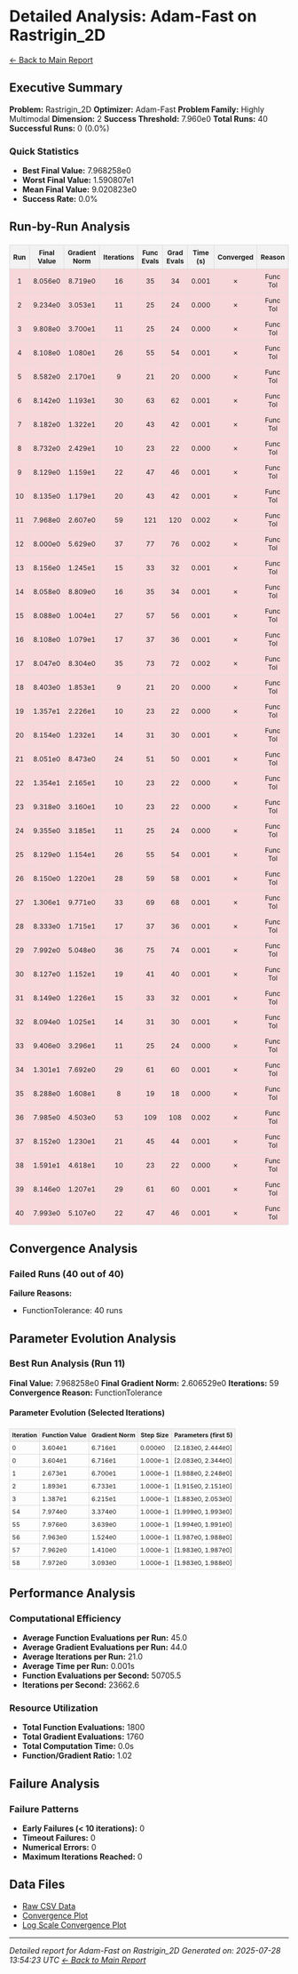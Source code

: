 # Detailed Analysis: Adam-Fast on Rastrigin_2D
[← Back to Main Report](benchmark_report.md)
## Executive Summary
**Problem:** Rastrigin_2D
**Optimizer:** Adam-Fast
**Problem Family:** Highly Multimodal
**Dimension:** 2
**Success Threshold:** 7.960e0
**Total Runs:** 40
**Successful Runs:** 0 (0.0%)

### Quick Statistics
* **Best Final Value:** 7.968258e0
* **Worst Final Value:** 1.590807e1
* **Mean Final Value:** 9.020823e0
* **Success Rate:** 0.0%


## Run-by-Run Analysis
<table style="border-collapse: collapse; width: 100%; margin: 20px 0; font-size: 12px;">
<tr style="background-color: #f2f2f2;">
<th style="border: 1px solid #ddd; padding: 6px; text-align: center;">Run</th>
<th style="border: 1px solid #ddd; padding: 6px; text-align: center;">Final Value</th>
<th style="border: 1px solid #ddd; padding: 6px; text-align: center;">Gradient Norm</th>
<th style="border: 1px solid #ddd; padding: 6px; text-align: center;">Iterations</th>
<th style="border: 1px solid #ddd; padding: 6px; text-align: center;">Func Evals</th>
<th style="border: 1px solid #ddd; padding: 6px; text-align: center;">Grad Evals</th>
<th style="border: 1px solid #ddd; padding: 6px; text-align: center;">Time (s)</th>
<th style="border: 1px solid #ddd; padding: 6px; text-align: center;">Converged</th>
<th style="border: 1px solid #ddd; padding: 6px; text-align: center;">Reason</th>
</tr>
<tr style="background-color: #f8d7da;">
<td style="border: 1px solid #ddd; padding: 6px; text-align: center;">1</td>
<td style="border: 1px solid #ddd; padding: 6px; text-align: center;">8.056e0</td>
<td style="border: 1px solid #ddd; padding: 6px; text-align: center;">8.719e0</td>
<td style="border: 1px solid #ddd; padding: 6px; text-align: center;">16</td>
<td style="border: 1px solid #ddd; padding: 6px; text-align: center;">35</td>
<td style="border: 1px solid #ddd; padding: 6px; text-align: center;">34</td>
<td style="border: 1px solid #ddd; padding: 6px; text-align: center;">0.001</td>
<td style="border: 1px solid #ddd; padding: 6px; text-align: center;">✗</td>
<td style="border: 1px solid #ddd; padding: 6px; text-align: center;">Func Tol</td>
</tr>
<tr style="background-color: #f8d7da;">
<td style="border: 1px solid #ddd; padding: 6px; text-align: center;">2</td>
<td style="border: 1px solid #ddd; padding: 6px; text-align: center;">9.234e0</td>
<td style="border: 1px solid #ddd; padding: 6px; text-align: center;">3.053e1</td>
<td style="border: 1px solid #ddd; padding: 6px; text-align: center;">11</td>
<td style="border: 1px solid #ddd; padding: 6px; text-align: center;">25</td>
<td style="border: 1px solid #ddd; padding: 6px; text-align: center;">24</td>
<td style="border: 1px solid #ddd; padding: 6px; text-align: center;">0.000</td>
<td style="border: 1px solid #ddd; padding: 6px; text-align: center;">✗</td>
<td style="border: 1px solid #ddd; padding: 6px; text-align: center;">Func Tol</td>
</tr>
<tr style="background-color: #f8d7da;">
<td style="border: 1px solid #ddd; padding: 6px; text-align: center;">3</td>
<td style="border: 1px solid #ddd; padding: 6px; text-align: center;">9.808e0</td>
<td style="border: 1px solid #ddd; padding: 6px; text-align: center;">3.700e1</td>
<td style="border: 1px solid #ddd; padding: 6px; text-align: center;">11</td>
<td style="border: 1px solid #ddd; padding: 6px; text-align: center;">25</td>
<td style="border: 1px solid #ddd; padding: 6px; text-align: center;">24</td>
<td style="border: 1px solid #ddd; padding: 6px; text-align: center;">0.000</td>
<td style="border: 1px solid #ddd; padding: 6px; text-align: center;">✗</td>
<td style="border: 1px solid #ddd; padding: 6px; text-align: center;">Func Tol</td>
</tr>
<tr style="background-color: #f8d7da;">
<td style="border: 1px solid #ddd; padding: 6px; text-align: center;">4</td>
<td style="border: 1px solid #ddd; padding: 6px; text-align: center;">8.108e0</td>
<td style="border: 1px solid #ddd; padding: 6px; text-align: center;">1.080e1</td>
<td style="border: 1px solid #ddd; padding: 6px; text-align: center;">26</td>
<td style="border: 1px solid #ddd; padding: 6px; text-align: center;">55</td>
<td style="border: 1px solid #ddd; padding: 6px; text-align: center;">54</td>
<td style="border: 1px solid #ddd; padding: 6px; text-align: center;">0.001</td>
<td style="border: 1px solid #ddd; padding: 6px; text-align: center;">✗</td>
<td style="border: 1px solid #ddd; padding: 6px; text-align: center;">Func Tol</td>
</tr>
<tr style="background-color: #f8d7da;">
<td style="border: 1px solid #ddd; padding: 6px; text-align: center;">5</td>
<td style="border: 1px solid #ddd; padding: 6px; text-align: center;">8.582e0</td>
<td style="border: 1px solid #ddd; padding: 6px; text-align: center;">2.170e1</td>
<td style="border: 1px solid #ddd; padding: 6px; text-align: center;">9</td>
<td style="border: 1px solid #ddd; padding: 6px; text-align: center;">21</td>
<td style="border: 1px solid #ddd; padding: 6px; text-align: center;">20</td>
<td style="border: 1px solid #ddd; padding: 6px; text-align: center;">0.000</td>
<td style="border: 1px solid #ddd; padding: 6px; text-align: center;">✗</td>
<td style="border: 1px solid #ddd; padding: 6px; text-align: center;">Func Tol</td>
</tr>
<tr style="background-color: #f8d7da;">
<td style="border: 1px solid #ddd; padding: 6px; text-align: center;">6</td>
<td style="border: 1px solid #ddd; padding: 6px; text-align: center;">8.142e0</td>
<td style="border: 1px solid #ddd; padding: 6px; text-align: center;">1.193e1</td>
<td style="border: 1px solid #ddd; padding: 6px; text-align: center;">30</td>
<td style="border: 1px solid #ddd; padding: 6px; text-align: center;">63</td>
<td style="border: 1px solid #ddd; padding: 6px; text-align: center;">62</td>
<td style="border: 1px solid #ddd; padding: 6px; text-align: center;">0.001</td>
<td style="border: 1px solid #ddd; padding: 6px; text-align: center;">✗</td>
<td style="border: 1px solid #ddd; padding: 6px; text-align: center;">Func Tol</td>
</tr>
<tr style="background-color: #f8d7da;">
<td style="border: 1px solid #ddd; padding: 6px; text-align: center;">7</td>
<td style="border: 1px solid #ddd; padding: 6px; text-align: center;">8.182e0</td>
<td style="border: 1px solid #ddd; padding: 6px; text-align: center;">1.322e1</td>
<td style="border: 1px solid #ddd; padding: 6px; text-align: center;">20</td>
<td style="border: 1px solid #ddd; padding: 6px; text-align: center;">43</td>
<td style="border: 1px solid #ddd; padding: 6px; text-align: center;">42</td>
<td style="border: 1px solid #ddd; padding: 6px; text-align: center;">0.001</td>
<td style="border: 1px solid #ddd; padding: 6px; text-align: center;">✗</td>
<td style="border: 1px solid #ddd; padding: 6px; text-align: center;">Func Tol</td>
</tr>
<tr style="background-color: #f8d7da;">
<td style="border: 1px solid #ddd; padding: 6px; text-align: center;">8</td>
<td style="border: 1px solid #ddd; padding: 6px; text-align: center;">8.732e0</td>
<td style="border: 1px solid #ddd; padding: 6px; text-align: center;">2.429e1</td>
<td style="border: 1px solid #ddd; padding: 6px; text-align: center;">10</td>
<td style="border: 1px solid #ddd; padding: 6px; text-align: center;">23</td>
<td style="border: 1px solid #ddd; padding: 6px; text-align: center;">22</td>
<td style="border: 1px solid #ddd; padding: 6px; text-align: center;">0.000</td>
<td style="border: 1px solid #ddd; padding: 6px; text-align: center;">✗</td>
<td style="border: 1px solid #ddd; padding: 6px; text-align: center;">Func Tol</td>
</tr>
<tr style="background-color: #f8d7da;">
<td style="border: 1px solid #ddd; padding: 6px; text-align: center;">9</td>
<td style="border: 1px solid #ddd; padding: 6px; text-align: center;">8.129e0</td>
<td style="border: 1px solid #ddd; padding: 6px; text-align: center;">1.159e1</td>
<td style="border: 1px solid #ddd; padding: 6px; text-align: center;">22</td>
<td style="border: 1px solid #ddd; padding: 6px; text-align: center;">47</td>
<td style="border: 1px solid #ddd; padding: 6px; text-align: center;">46</td>
<td style="border: 1px solid #ddd; padding: 6px; text-align: center;">0.001</td>
<td style="border: 1px solid #ddd; padding: 6px; text-align: center;">✗</td>
<td style="border: 1px solid #ddd; padding: 6px; text-align: center;">Func Tol</td>
</tr>
<tr style="background-color: #f8d7da;">
<td style="border: 1px solid #ddd; padding: 6px; text-align: center;">10</td>
<td style="border: 1px solid #ddd; padding: 6px; text-align: center;">8.135e0</td>
<td style="border: 1px solid #ddd; padding: 6px; text-align: center;">1.179e1</td>
<td style="border: 1px solid #ddd; padding: 6px; text-align: center;">20</td>
<td style="border: 1px solid #ddd; padding: 6px; text-align: center;">43</td>
<td style="border: 1px solid #ddd; padding: 6px; text-align: center;">42</td>
<td style="border: 1px solid #ddd; padding: 6px; text-align: center;">0.001</td>
<td style="border: 1px solid #ddd; padding: 6px; text-align: center;">✗</td>
<td style="border: 1px solid #ddd; padding: 6px; text-align: center;">Func Tol</td>
</tr>
<tr style="background-color: #f8d7da;">
<td style="border: 1px solid #ddd; padding: 6px; text-align: center;">11</td>
<td style="border: 1px solid #ddd; padding: 6px; text-align: center;">7.968e0</td>
<td style="border: 1px solid #ddd; padding: 6px; text-align: center;">2.607e0</td>
<td style="border: 1px solid #ddd; padding: 6px; text-align: center;">59</td>
<td style="border: 1px solid #ddd; padding: 6px; text-align: center;">121</td>
<td style="border: 1px solid #ddd; padding: 6px; text-align: center;">120</td>
<td style="border: 1px solid #ddd; padding: 6px; text-align: center;">0.002</td>
<td style="border: 1px solid #ddd; padding: 6px; text-align: center;">✗</td>
<td style="border: 1px solid #ddd; padding: 6px; text-align: center;">Func Tol</td>
</tr>
<tr style="background-color: #f8d7da;">
<td style="border: 1px solid #ddd; padding: 6px; text-align: center;">12</td>
<td style="border: 1px solid #ddd; padding: 6px; text-align: center;">8.000e0</td>
<td style="border: 1px solid #ddd; padding: 6px; text-align: center;">5.629e0</td>
<td style="border: 1px solid #ddd; padding: 6px; text-align: center;">37</td>
<td style="border: 1px solid #ddd; padding: 6px; text-align: center;">77</td>
<td style="border: 1px solid #ddd; padding: 6px; text-align: center;">76</td>
<td style="border: 1px solid #ddd; padding: 6px; text-align: center;">0.002</td>
<td style="border: 1px solid #ddd; padding: 6px; text-align: center;">✗</td>
<td style="border: 1px solid #ddd; padding: 6px; text-align: center;">Func Tol</td>
</tr>
<tr style="background-color: #f8d7da;">
<td style="border: 1px solid #ddd; padding: 6px; text-align: center;">13</td>
<td style="border: 1px solid #ddd; padding: 6px; text-align: center;">8.156e0</td>
<td style="border: 1px solid #ddd; padding: 6px; text-align: center;">1.245e1</td>
<td style="border: 1px solid #ddd; padding: 6px; text-align: center;">15</td>
<td style="border: 1px solid #ddd; padding: 6px; text-align: center;">33</td>
<td style="border: 1px solid #ddd; padding: 6px; text-align: center;">32</td>
<td style="border: 1px solid #ddd; padding: 6px; text-align: center;">0.001</td>
<td style="border: 1px solid #ddd; padding: 6px; text-align: center;">✗</td>
<td style="border: 1px solid #ddd; padding: 6px; text-align: center;">Func Tol</td>
</tr>
<tr style="background-color: #f8d7da;">
<td style="border: 1px solid #ddd; padding: 6px; text-align: center;">14</td>
<td style="border: 1px solid #ddd; padding: 6px; text-align: center;">8.058e0</td>
<td style="border: 1px solid #ddd; padding: 6px; text-align: center;">8.809e0</td>
<td style="border: 1px solid #ddd; padding: 6px; text-align: center;">16</td>
<td style="border: 1px solid #ddd; padding: 6px; text-align: center;">35</td>
<td style="border: 1px solid #ddd; padding: 6px; text-align: center;">34</td>
<td style="border: 1px solid #ddd; padding: 6px; text-align: center;">0.001</td>
<td style="border: 1px solid #ddd; padding: 6px; text-align: center;">✗</td>
<td style="border: 1px solid #ddd; padding: 6px; text-align: center;">Func Tol</td>
</tr>
<tr style="background-color: #f8d7da;">
<td style="border: 1px solid #ddd; padding: 6px; text-align: center;">15</td>
<td style="border: 1px solid #ddd; padding: 6px; text-align: center;">8.088e0</td>
<td style="border: 1px solid #ddd; padding: 6px; text-align: center;">1.004e1</td>
<td style="border: 1px solid #ddd; padding: 6px; text-align: center;">27</td>
<td style="border: 1px solid #ddd; padding: 6px; text-align: center;">57</td>
<td style="border: 1px solid #ddd; padding: 6px; text-align: center;">56</td>
<td style="border: 1px solid #ddd; padding: 6px; text-align: center;">0.001</td>
<td style="border: 1px solid #ddd; padding: 6px; text-align: center;">✗</td>
<td style="border: 1px solid #ddd; padding: 6px; text-align: center;">Func Tol</td>
</tr>
<tr style="background-color: #f8d7da;">
<td style="border: 1px solid #ddd; padding: 6px; text-align: center;">16</td>
<td style="border: 1px solid #ddd; padding: 6px; text-align: center;">8.108e0</td>
<td style="border: 1px solid #ddd; padding: 6px; text-align: center;">1.079e1</td>
<td style="border: 1px solid #ddd; padding: 6px; text-align: center;">17</td>
<td style="border: 1px solid #ddd; padding: 6px; text-align: center;">37</td>
<td style="border: 1px solid #ddd; padding: 6px; text-align: center;">36</td>
<td style="border: 1px solid #ddd; padding: 6px; text-align: center;">0.001</td>
<td style="border: 1px solid #ddd; padding: 6px; text-align: center;">✗</td>
<td style="border: 1px solid #ddd; padding: 6px; text-align: center;">Func Tol</td>
</tr>
<tr style="background-color: #f8d7da;">
<td style="border: 1px solid #ddd; padding: 6px; text-align: center;">17</td>
<td style="border: 1px solid #ddd; padding: 6px; text-align: center;">8.047e0</td>
<td style="border: 1px solid #ddd; padding: 6px; text-align: center;">8.304e0</td>
<td style="border: 1px solid #ddd; padding: 6px; text-align: center;">35</td>
<td style="border: 1px solid #ddd; padding: 6px; text-align: center;">73</td>
<td style="border: 1px solid #ddd; padding: 6px; text-align: center;">72</td>
<td style="border: 1px solid #ddd; padding: 6px; text-align: center;">0.002</td>
<td style="border: 1px solid #ddd; padding: 6px; text-align: center;">✗</td>
<td style="border: 1px solid #ddd; padding: 6px; text-align: center;">Func Tol</td>
</tr>
<tr style="background-color: #f8d7da;">
<td style="border: 1px solid #ddd; padding: 6px; text-align: center;">18</td>
<td style="border: 1px solid #ddd; padding: 6px; text-align: center;">8.403e0</td>
<td style="border: 1px solid #ddd; padding: 6px; text-align: center;">1.853e1</td>
<td style="border: 1px solid #ddd; padding: 6px; text-align: center;">9</td>
<td style="border: 1px solid #ddd; padding: 6px; text-align: center;">21</td>
<td style="border: 1px solid #ddd; padding: 6px; text-align: center;">20</td>
<td style="border: 1px solid #ddd; padding: 6px; text-align: center;">0.000</td>
<td style="border: 1px solid #ddd; padding: 6px; text-align: center;">✗</td>
<td style="border: 1px solid #ddd; padding: 6px; text-align: center;">Func Tol</td>
</tr>
<tr style="background-color: #f8d7da;">
<td style="border: 1px solid #ddd; padding: 6px; text-align: center;">19</td>
<td style="border: 1px solid #ddd; padding: 6px; text-align: center;">1.357e1</td>
<td style="border: 1px solid #ddd; padding: 6px; text-align: center;">2.226e1</td>
<td style="border: 1px solid #ddd; padding: 6px; text-align: center;">10</td>
<td style="border: 1px solid #ddd; padding: 6px; text-align: center;">23</td>
<td style="border: 1px solid #ddd; padding: 6px; text-align: center;">22</td>
<td style="border: 1px solid #ddd; padding: 6px; text-align: center;">0.000</td>
<td style="border: 1px solid #ddd; padding: 6px; text-align: center;">✗</td>
<td style="border: 1px solid #ddd; padding: 6px; text-align: center;">Func Tol</td>
</tr>
<tr style="background-color: #f8d7da;">
<td style="border: 1px solid #ddd; padding: 6px; text-align: center;">20</td>
<td style="border: 1px solid #ddd; padding: 6px; text-align: center;">8.154e0</td>
<td style="border: 1px solid #ddd; padding: 6px; text-align: center;">1.232e1</td>
<td style="border: 1px solid #ddd; padding: 6px; text-align: center;">14</td>
<td style="border: 1px solid #ddd; padding: 6px; text-align: center;">31</td>
<td style="border: 1px solid #ddd; padding: 6px; text-align: center;">30</td>
<td style="border: 1px solid #ddd; padding: 6px; text-align: center;">0.001</td>
<td style="border: 1px solid #ddd; padding: 6px; text-align: center;">✗</td>
<td style="border: 1px solid #ddd; padding: 6px; text-align: center;">Func Tol</td>
</tr>
<tr style="background-color: #f8d7da;">
<td style="border: 1px solid #ddd; padding: 6px; text-align: center;">21</td>
<td style="border: 1px solid #ddd; padding: 6px; text-align: center;">8.051e0</td>
<td style="border: 1px solid #ddd; padding: 6px; text-align: center;">8.473e0</td>
<td style="border: 1px solid #ddd; padding: 6px; text-align: center;">24</td>
<td style="border: 1px solid #ddd; padding: 6px; text-align: center;">51</td>
<td style="border: 1px solid #ddd; padding: 6px; text-align: center;">50</td>
<td style="border: 1px solid #ddd; padding: 6px; text-align: center;">0.001</td>
<td style="border: 1px solid #ddd; padding: 6px; text-align: center;">✗</td>
<td style="border: 1px solid #ddd; padding: 6px; text-align: center;">Func Tol</td>
</tr>
<tr style="background-color: #f8d7da;">
<td style="border: 1px solid #ddd; padding: 6px; text-align: center;">22</td>
<td style="border: 1px solid #ddd; padding: 6px; text-align: center;">1.354e1</td>
<td style="border: 1px solid #ddd; padding: 6px; text-align: center;">2.165e1</td>
<td style="border: 1px solid #ddd; padding: 6px; text-align: center;">10</td>
<td style="border: 1px solid #ddd; padding: 6px; text-align: center;">23</td>
<td style="border: 1px solid #ddd; padding: 6px; text-align: center;">22</td>
<td style="border: 1px solid #ddd; padding: 6px; text-align: center;">0.000</td>
<td style="border: 1px solid #ddd; padding: 6px; text-align: center;">✗</td>
<td style="border: 1px solid #ddd; padding: 6px; text-align: center;">Func Tol</td>
</tr>
<tr style="background-color: #f8d7da;">
<td style="border: 1px solid #ddd; padding: 6px; text-align: center;">23</td>
<td style="border: 1px solid #ddd; padding: 6px; text-align: center;">9.318e0</td>
<td style="border: 1px solid #ddd; padding: 6px; text-align: center;">3.160e1</td>
<td style="border: 1px solid #ddd; padding: 6px; text-align: center;">10</td>
<td style="border: 1px solid #ddd; padding: 6px; text-align: center;">23</td>
<td style="border: 1px solid #ddd; padding: 6px; text-align: center;">22</td>
<td style="border: 1px solid #ddd; padding: 6px; text-align: center;">0.000</td>
<td style="border: 1px solid #ddd; padding: 6px; text-align: center;">✗</td>
<td style="border: 1px solid #ddd; padding: 6px; text-align: center;">Func Tol</td>
</tr>
<tr style="background-color: #f8d7da;">
<td style="border: 1px solid #ddd; padding: 6px; text-align: center;">24</td>
<td style="border: 1px solid #ddd; padding: 6px; text-align: center;">9.355e0</td>
<td style="border: 1px solid #ddd; padding: 6px; text-align: center;">3.185e1</td>
<td style="border: 1px solid #ddd; padding: 6px; text-align: center;">11</td>
<td style="border: 1px solid #ddd; padding: 6px; text-align: center;">25</td>
<td style="border: 1px solid #ddd; padding: 6px; text-align: center;">24</td>
<td style="border: 1px solid #ddd; padding: 6px; text-align: center;">0.000</td>
<td style="border: 1px solid #ddd; padding: 6px; text-align: center;">✗</td>
<td style="border: 1px solid #ddd; padding: 6px; text-align: center;">Func Tol</td>
</tr>
<tr style="background-color: #f8d7da;">
<td style="border: 1px solid #ddd; padding: 6px; text-align: center;">25</td>
<td style="border: 1px solid #ddd; padding: 6px; text-align: center;">8.129e0</td>
<td style="border: 1px solid #ddd; padding: 6px; text-align: center;">1.154e1</td>
<td style="border: 1px solid #ddd; padding: 6px; text-align: center;">26</td>
<td style="border: 1px solid #ddd; padding: 6px; text-align: center;">55</td>
<td style="border: 1px solid #ddd; padding: 6px; text-align: center;">54</td>
<td style="border: 1px solid #ddd; padding: 6px; text-align: center;">0.001</td>
<td style="border: 1px solid #ddd; padding: 6px; text-align: center;">✗</td>
<td style="border: 1px solid #ddd; padding: 6px; text-align: center;">Func Tol</td>
</tr>
<tr style="background-color: #f8d7da;">
<td style="border: 1px solid #ddd; padding: 6px; text-align: center;">26</td>
<td style="border: 1px solid #ddd; padding: 6px; text-align: center;">8.150e0</td>
<td style="border: 1px solid #ddd; padding: 6px; text-align: center;">1.220e1</td>
<td style="border: 1px solid #ddd; padding: 6px; text-align: center;">28</td>
<td style="border: 1px solid #ddd; padding: 6px; text-align: center;">59</td>
<td style="border: 1px solid #ddd; padding: 6px; text-align: center;">58</td>
<td style="border: 1px solid #ddd; padding: 6px; text-align: center;">0.001</td>
<td style="border: 1px solid #ddd; padding: 6px; text-align: center;">✗</td>
<td style="border: 1px solid #ddd; padding: 6px; text-align: center;">Func Tol</td>
</tr>
<tr style="background-color: #f8d7da;">
<td style="border: 1px solid #ddd; padding: 6px; text-align: center;">27</td>
<td style="border: 1px solid #ddd; padding: 6px; text-align: center;">1.306e1</td>
<td style="border: 1px solid #ddd; padding: 6px; text-align: center;">9.771e0</td>
<td style="border: 1px solid #ddd; padding: 6px; text-align: center;">33</td>
<td style="border: 1px solid #ddd; padding: 6px; text-align: center;">69</td>
<td style="border: 1px solid #ddd; padding: 6px; text-align: center;">68</td>
<td style="border: 1px solid #ddd; padding: 6px; text-align: center;">0.001</td>
<td style="border: 1px solid #ddd; padding: 6px; text-align: center;">✗</td>
<td style="border: 1px solid #ddd; padding: 6px; text-align: center;">Func Tol</td>
</tr>
<tr style="background-color: #f8d7da;">
<td style="border: 1px solid #ddd; padding: 6px; text-align: center;">28</td>
<td style="border: 1px solid #ddd; padding: 6px; text-align: center;">8.333e0</td>
<td style="border: 1px solid #ddd; padding: 6px; text-align: center;">1.715e1</td>
<td style="border: 1px solid #ddd; padding: 6px; text-align: center;">17</td>
<td style="border: 1px solid #ddd; padding: 6px; text-align: center;">37</td>
<td style="border: 1px solid #ddd; padding: 6px; text-align: center;">36</td>
<td style="border: 1px solid #ddd; padding: 6px; text-align: center;">0.001</td>
<td style="border: 1px solid #ddd; padding: 6px; text-align: center;">✗</td>
<td style="border: 1px solid #ddd; padding: 6px; text-align: center;">Func Tol</td>
</tr>
<tr style="background-color: #f8d7da;">
<td style="border: 1px solid #ddd; padding: 6px; text-align: center;">29</td>
<td style="border: 1px solid #ddd; padding: 6px; text-align: center;">7.992e0</td>
<td style="border: 1px solid #ddd; padding: 6px; text-align: center;">5.048e0</td>
<td style="border: 1px solid #ddd; padding: 6px; text-align: center;">36</td>
<td style="border: 1px solid #ddd; padding: 6px; text-align: center;">75</td>
<td style="border: 1px solid #ddd; padding: 6px; text-align: center;">74</td>
<td style="border: 1px solid #ddd; padding: 6px; text-align: center;">0.001</td>
<td style="border: 1px solid #ddd; padding: 6px; text-align: center;">✗</td>
<td style="border: 1px solid #ddd; padding: 6px; text-align: center;">Func Tol</td>
</tr>
<tr style="background-color: #f8d7da;">
<td style="border: 1px solid #ddd; padding: 6px; text-align: center;">30</td>
<td style="border: 1px solid #ddd; padding: 6px; text-align: center;">8.127e0</td>
<td style="border: 1px solid #ddd; padding: 6px; text-align: center;">1.152e1</td>
<td style="border: 1px solid #ddd; padding: 6px; text-align: center;">19</td>
<td style="border: 1px solid #ddd; padding: 6px; text-align: center;">41</td>
<td style="border: 1px solid #ddd; padding: 6px; text-align: center;">40</td>
<td style="border: 1px solid #ddd; padding: 6px; text-align: center;">0.001</td>
<td style="border: 1px solid #ddd; padding: 6px; text-align: center;">✗</td>
<td style="border: 1px solid #ddd; padding: 6px; text-align: center;">Func Tol</td>
</tr>
<tr style="background-color: #f8d7da;">
<td style="border: 1px solid #ddd; padding: 6px; text-align: center;">31</td>
<td style="border: 1px solid #ddd; padding: 6px; text-align: center;">8.149e0</td>
<td style="border: 1px solid #ddd; padding: 6px; text-align: center;">1.226e1</td>
<td style="border: 1px solid #ddd; padding: 6px; text-align: center;">15</td>
<td style="border: 1px solid #ddd; padding: 6px; text-align: center;">33</td>
<td style="border: 1px solid #ddd; padding: 6px; text-align: center;">32</td>
<td style="border: 1px solid #ddd; padding: 6px; text-align: center;">0.001</td>
<td style="border: 1px solid #ddd; padding: 6px; text-align: center;">✗</td>
<td style="border: 1px solid #ddd; padding: 6px; text-align: center;">Func Tol</td>
</tr>
<tr style="background-color: #f8d7da;">
<td style="border: 1px solid #ddd; padding: 6px; text-align: center;">32</td>
<td style="border: 1px solid #ddd; padding: 6px; text-align: center;">8.094e0</td>
<td style="border: 1px solid #ddd; padding: 6px; text-align: center;">1.025e1</td>
<td style="border: 1px solid #ddd; padding: 6px; text-align: center;">14</td>
<td style="border: 1px solid #ddd; padding: 6px; text-align: center;">31</td>
<td style="border: 1px solid #ddd; padding: 6px; text-align: center;">30</td>
<td style="border: 1px solid #ddd; padding: 6px; text-align: center;">0.001</td>
<td style="border: 1px solid #ddd; padding: 6px; text-align: center;">✗</td>
<td style="border: 1px solid #ddd; padding: 6px; text-align: center;">Func Tol</td>
</tr>
<tr style="background-color: #f8d7da;">
<td style="border: 1px solid #ddd; padding: 6px; text-align: center;">33</td>
<td style="border: 1px solid #ddd; padding: 6px; text-align: center;">9.406e0</td>
<td style="border: 1px solid #ddd; padding: 6px; text-align: center;">3.296e1</td>
<td style="border: 1px solid #ddd; padding: 6px; text-align: center;">11</td>
<td style="border: 1px solid #ddd; padding: 6px; text-align: center;">25</td>
<td style="border: 1px solid #ddd; padding: 6px; text-align: center;">24</td>
<td style="border: 1px solid #ddd; padding: 6px; text-align: center;">0.000</td>
<td style="border: 1px solid #ddd; padding: 6px; text-align: center;">✗</td>
<td style="border: 1px solid #ddd; padding: 6px; text-align: center;">Func Tol</td>
</tr>
<tr style="background-color: #f8d7da;">
<td style="border: 1px solid #ddd; padding: 6px; text-align: center;">34</td>
<td style="border: 1px solid #ddd; padding: 6px; text-align: center;">1.301e1</td>
<td style="border: 1px solid #ddd; padding: 6px; text-align: center;">7.692e0</td>
<td style="border: 1px solid #ddd; padding: 6px; text-align: center;">29</td>
<td style="border: 1px solid #ddd; padding: 6px; text-align: center;">61</td>
<td style="border: 1px solid #ddd; padding: 6px; text-align: center;">60</td>
<td style="border: 1px solid #ddd; padding: 6px; text-align: center;">0.001</td>
<td style="border: 1px solid #ddd; padding: 6px; text-align: center;">✗</td>
<td style="border: 1px solid #ddd; padding: 6px; text-align: center;">Func Tol</td>
</tr>
<tr style="background-color: #f8d7da;">
<td style="border: 1px solid #ddd; padding: 6px; text-align: center;">35</td>
<td style="border: 1px solid #ddd; padding: 6px; text-align: center;">8.288e0</td>
<td style="border: 1px solid #ddd; padding: 6px; text-align: center;">1.608e1</td>
<td style="border: 1px solid #ddd; padding: 6px; text-align: center;">8</td>
<td style="border: 1px solid #ddd; padding: 6px; text-align: center;">19</td>
<td style="border: 1px solid #ddd; padding: 6px; text-align: center;">18</td>
<td style="border: 1px solid #ddd; padding: 6px; text-align: center;">0.000</td>
<td style="border: 1px solid #ddd; padding: 6px; text-align: center;">✗</td>
<td style="border: 1px solid #ddd; padding: 6px; text-align: center;">Func Tol</td>
</tr>
<tr style="background-color: #f8d7da;">
<td style="border: 1px solid #ddd; padding: 6px; text-align: center;">36</td>
<td style="border: 1px solid #ddd; padding: 6px; text-align: center;">7.985e0</td>
<td style="border: 1px solid #ddd; padding: 6px; text-align: center;">4.503e0</td>
<td style="border: 1px solid #ddd; padding: 6px; text-align: center;">53</td>
<td style="border: 1px solid #ddd; padding: 6px; text-align: center;">109</td>
<td style="border: 1px solid #ddd; padding: 6px; text-align: center;">108</td>
<td style="border: 1px solid #ddd; padding: 6px; text-align: center;">0.002</td>
<td style="border: 1px solid #ddd; padding: 6px; text-align: center;">✗</td>
<td style="border: 1px solid #ddd; padding: 6px; text-align: center;">Func Tol</td>
</tr>
<tr style="background-color: #f8d7da;">
<td style="border: 1px solid #ddd; padding: 6px; text-align: center;">37</td>
<td style="border: 1px solid #ddd; padding: 6px; text-align: center;">8.152e0</td>
<td style="border: 1px solid #ddd; padding: 6px; text-align: center;">1.230e1</td>
<td style="border: 1px solid #ddd; padding: 6px; text-align: center;">21</td>
<td style="border: 1px solid #ddd; padding: 6px; text-align: center;">45</td>
<td style="border: 1px solid #ddd; padding: 6px; text-align: center;">44</td>
<td style="border: 1px solid #ddd; padding: 6px; text-align: center;">0.001</td>
<td style="border: 1px solid #ddd; padding: 6px; text-align: center;">✗</td>
<td style="border: 1px solid #ddd; padding: 6px; text-align: center;">Func Tol</td>
</tr>
<tr style="background-color: #f8d7da;">
<td style="border: 1px solid #ddd; padding: 6px; text-align: center;">38</td>
<td style="border: 1px solid #ddd; padding: 6px; text-align: center;">1.591e1</td>
<td style="border: 1px solid #ddd; padding: 6px; text-align: center;">4.618e1</td>
<td style="border: 1px solid #ddd; padding: 6px; text-align: center;">10</td>
<td style="border: 1px solid #ddd; padding: 6px; text-align: center;">23</td>
<td style="border: 1px solid #ddd; padding: 6px; text-align: center;">22</td>
<td style="border: 1px solid #ddd; padding: 6px; text-align: center;">0.000</td>
<td style="border: 1px solid #ddd; padding: 6px; text-align: center;">✗</td>
<td style="border: 1px solid #ddd; padding: 6px; text-align: center;">Func Tol</td>
</tr>
<tr style="background-color: #f8d7da;">
<td style="border: 1px solid #ddd; padding: 6px; text-align: center;">39</td>
<td style="border: 1px solid #ddd; padding: 6px; text-align: center;">8.146e0</td>
<td style="border: 1px solid #ddd; padding: 6px; text-align: center;">1.207e1</td>
<td style="border: 1px solid #ddd; padding: 6px; text-align: center;">29</td>
<td style="border: 1px solid #ddd; padding: 6px; text-align: center;">61</td>
<td style="border: 1px solid #ddd; padding: 6px; text-align: center;">60</td>
<td style="border: 1px solid #ddd; padding: 6px; text-align: center;">0.001</td>
<td style="border: 1px solid #ddd; padding: 6px; text-align: center;">✗</td>
<td style="border: 1px solid #ddd; padding: 6px; text-align: center;">Func Tol</td>
</tr>
<tr style="background-color: #f8d7da;">
<td style="border: 1px solid #ddd; padding: 6px; text-align: center;">40</td>
<td style="border: 1px solid #ddd; padding: 6px; text-align: center;">7.993e0</td>
<td style="border: 1px solid #ddd; padding: 6px; text-align: center;">5.107e0</td>
<td style="border: 1px solid #ddd; padding: 6px; text-align: center;">22</td>
<td style="border: 1px solid #ddd; padding: 6px; text-align: center;">47</td>
<td style="border: 1px solid #ddd; padding: 6px; text-align: center;">46</td>
<td style="border: 1px solid #ddd; padding: 6px; text-align: center;">0.001</td>
<td style="border: 1px solid #ddd; padding: 6px; text-align: center;">✗</td>
<td style="border: 1px solid #ddd; padding: 6px; text-align: center;">Func Tol</td>
</tr>
</table>

## Convergence Analysis

### Failed Runs (40 out of 40)

**Failure Reasons:**
- FunctionTolerance: 40 runs

## Parameter Evolution Analysis

### Best Run Analysis (Run 11)
**Final Value:** 7.968258e0
**Final Gradient Norm:** 2.606529e0
**Iterations:** 59
**Convergence Reason:** FunctionTolerance

#### Parameter Evolution (Selected Iterations)

<table style="border-collapse: collapse; width: 100%; margin: 20px 0; font-size: 11px;">
<tr style="background-color: #f2f2f2;">
<th style="border: 1px solid #ddd; padding: 4px;">Iteration</th>
<th style="border: 1px solid #ddd; padding: 4px;">Function Value</th>
<th style="border: 1px solid #ddd; padding: 4px;">Gradient Norm</th>
<th style="border: 1px solid #ddd; padding: 4px;">Step Size</th>
<th style="border: 1px solid #ddd; padding: 4px;">Parameters (first 5)</th>
</tr>
<tr><td style="border: 1px solid #ddd; padding: 4px;">0</td><td style="border: 1px solid #ddd; padding: 4px;">3.604e1</td><td style="border: 1px solid #ddd; padding: 4px;">6.716e1</td><td style="border: 1px solid #ddd; padding: 4px;">0.000e0</td><td style="border: 1px solid #ddd; padding: 4px;">[2.183e0, 2.444e0]</td></tr>
<tr><td style="border: 1px solid #ddd; padding: 4px;">0</td><td style="border: 1px solid #ddd; padding: 4px;">3.604e1</td><td style="border: 1px solid #ddd; padding: 4px;">6.716e1</td><td style="border: 1px solid #ddd; padding: 4px;">1.000e-1</td><td style="border: 1px solid #ddd; padding: 4px;">[2.083e0, 2.344e0]</td></tr>
<tr><td style="border: 1px solid #ddd; padding: 4px;">1</td><td style="border: 1px solid #ddd; padding: 4px;">2.673e1</td><td style="border: 1px solid #ddd; padding: 4px;">6.700e1</td><td style="border: 1px solid #ddd; padding: 4px;">1.000e-1</td><td style="border: 1px solid #ddd; padding: 4px;">[1.988e0, 2.248e0]</td></tr>
<tr><td style="border: 1px solid #ddd; padding: 4px;">2</td><td style="border: 1px solid #ddd; padding: 4px;">1.893e1</td><td style="border: 1px solid #ddd; padding: 4px;">6.733e1</td><td style="border: 1px solid #ddd; padding: 4px;">1.000e-1</td><td style="border: 1px solid #ddd; padding: 4px;">[1.915e0, 2.151e0]</td></tr>
<tr><td style="border: 1px solid #ddd; padding: 4px;">3</td><td style="border: 1px solid #ddd; padding: 4px;">1.387e1</td><td style="border: 1px solid #ddd; padding: 4px;">6.215e1</td><td style="border: 1px solid #ddd; padding: 4px;">1.000e-1</td><td style="border: 1px solid #ddd; padding: 4px;">[1.883e0, 2.053e0]</td></tr>
<tr><td style="border: 1px solid #ddd; padding: 4px;">54</td><td style="border: 1px solid #ddd; padding: 4px;">7.974e0</td><td style="border: 1px solid #ddd; padding: 4px;">3.374e0</td><td style="border: 1px solid #ddd; padding: 4px;">1.000e-1</td><td style="border: 1px solid #ddd; padding: 4px;">[1.999e0, 1.993e0]</td></tr>
<tr><td style="border: 1px solid #ddd; padding: 4px;">55</td><td style="border: 1px solid #ddd; padding: 4px;">7.976e0</td><td style="border: 1px solid #ddd; padding: 4px;">3.639e0</td><td style="border: 1px solid #ddd; padding: 4px;">1.000e-1</td><td style="border: 1px solid #ddd; padding: 4px;">[1.994e0, 1.991e0]</td></tr>
<tr><td style="border: 1px solid #ddd; padding: 4px;">56</td><td style="border: 1px solid #ddd; padding: 4px;">7.963e0</td><td style="border: 1px solid #ddd; padding: 4px;">1.524e0</td><td style="border: 1px solid #ddd; padding: 4px;">1.000e-1</td><td style="border: 1px solid #ddd; padding: 4px;">[1.987e0, 1.988e0]</td></tr>
<tr><td style="border: 1px solid #ddd; padding: 4px;">57</td><td style="border: 1px solid #ddd; padding: 4px;">7.962e0</td><td style="border: 1px solid #ddd; padding: 4px;">1.410e0</td><td style="border: 1px solid #ddd; padding: 4px;">1.000e-1</td><td style="border: 1px solid #ddd; padding: 4px;">[1.983e0, 1.987e0]</td></tr>
<tr><td style="border: 1px solid #ddd; padding: 4px;">58</td><td style="border: 1px solid #ddd; padding: 4px;">7.972e0</td><td style="border: 1px solid #ddd; padding: 4px;">3.093e0</td><td style="border: 1px solid #ddd; padding: 4px;">1.000e-1</td><td style="border: 1px solid #ddd; padding: 4px;">[1.983e0, 1.988e0]</td></tr>
</table>

## Performance Analysis

### Computational Efficiency
- **Average Function Evaluations per Run:** 45.0
- **Average Gradient Evaluations per Run:** 44.0
- **Average Iterations per Run:** 21.0
- **Average Time per Run:** 0.001s
- **Function Evaluations per Second:** 50705.5
- **Iterations per Second:** 23662.6
### Resource Utilization
- **Total Function Evaluations:** 1800
- **Total Gradient Evaluations:** 1760
- **Total Computation Time:** 0.0s
- **Function/Gradient Ratio:** 1.02
## Failure Analysis

### Failure Patterns
- **Early Failures (< 10 iterations):** 0
- **Timeout Failures:** 0
- **Numerical Errors:** 0
- **Maximum Iterations Reached:** 0


## Data Files
* [Raw CSV Data](problems/Rastrigin_2D_results.csv)
* [Convergence Plot](convergence_Rastrigin_2D.png)
* [Log Scale Convergence Plot](convergence_Rastrigin_2D_log.png)


---
*Detailed report for Adam-Fast on Rastrigin_2D*
*Generated on: 2025-07-28 13:54:23 UTC*
*[← Back to Main Report](benchmark_report.md)*

